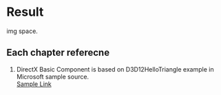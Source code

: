 # Result
img space.

## Each chapter referecne
1. DirectX Basic Component is based on D3D12HelloTriangle example in Microsoft sample source.   
[Sample Link](https://github.com/microsoft/DirectX-Graphics-Samples/tree/master/Samples/Desktop/D3D12HelloWorld)
